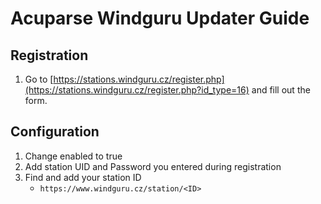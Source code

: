 # Acuparse Windguru Updater Guide

## Registration

1. Go to [https://stations.windguru.cz/register.php](https://stations.windguru.cz/register.php?id_type=16) and fill out the form.

## Configuration

1. Change enabled to true
1. Add station UID and Password you entered during registration
1. Find and add your station ID
    - `https://www.windguru.cz/station/<ID>`
